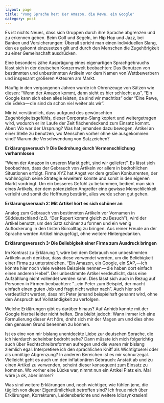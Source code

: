 ```yaml
---
layout: page
title: "Vong Sprache her: Der Amazon, die Rewe, ein Google"
category: post
---
```


Es ist nichts Neues, dass sich Gruppen durch ihre Sprache abgrenzen und zu erkennen geben. Beim Golf und Segeln, im Hip Hop und Jazz, bei Banken und Versicherungen: Überall spricht man einen individuellen Slang, den es gekonnt einzusetzen gilt und durch den Menschen die Zugehörigkeit zu einer Gemeinschaft ausdrücken.

Eine besonders zähe Ausprägung eines eigenartigen Sprachgebrauchs lässt sich in der deutschen Konzernwelt beobachten: Das Benutzen von bestimmten und unbestimmten Artikeln vor dem Namen von Wettbewerbern und insgesamt größeren Akteuren am Markt.

Häufig in den vergangenen Jahren wurde ich Ohrenzeuge von Sätzen wie diesen: “Wenn der Amazon kommt, dann sieht es hier schlecht aus”, “Ein Google kann sich eben alles leisten, da sind wir machtlos” oder “Eine Rewe, die Edeka — die sind da schon viel weiter als wir”.

Mir ist verständlich, dass aufgrund des gewünschten Zugehörigkeitsgefühls, dieser Corporate-Slang kopiert und weitergetragen wird, wodurch er im Laufe der Zeit flächendeckend zum Einsatz kommt. Aber: Wo war der Ursprung? Was hat jemanden dazu bewogen, Artikel an einer Stelle zu benutzen, wo Menschen vorher ohne sie ausgekommen sind? Warum die Verschwendung von Satzzeichen?

**Erklärungsversuch 1: Die Bedrohung durch Vermenschlichung verharmlosen**

“Wenn der Amazon in unseren Markt geht, sind wir geliefert”. Es lässt sich beobachten, dass der Gebrauch von Artikeln vor allem in bedrohlichen Situationen erfolgt. Firma XYZ hat Angst vor dem großen Konkurrenten, der wohlmöglich seine Strategie erweitern könnte und somit in den eigenen Markt vordringt. Um ein besseres Gefühl zu bekommen, bedient man sich eines Artikels, der dem potenziellen Angreifer eine gewisse Menschlichkeit verleiht und somit die Hoffnung bestärkt, alles werde schon gut gehen.

**Erklärungsversuch 2: Mit Artikel hört es sich schöner an**

Analog zum Gebrauch von bestimmten Artikeln vor Vornamen in Süddeutschland (z.B. “Der Rupert kommt gleich zu Besuch”), wird der Artikel benutzt, um den Satz schöner zu formen und ein wenig Auflockerung in den tristen Büroalltag zu bringen. Aus reiner Freude an der Sprache werden Artikel hinzugefügt, ohne weitere Hintergedanken.

**Erklärungsverusch 3: Die Beliebigkeit einer Firma zum Ausdruck bringen**

Im Kontrast zu Erklärung 1, wäre bei dem Gebrauch von unbestimmten Artikeln auch denkbar, dass diese verwendet werden, um die Beliebigkeit einer Firma zu unterstreichen. “Ein Amazon, ein Google, ein SAP, — ich könnte hier noch viele weitere Beispiele nennen — die haben dort einfach einen anderen Hebel”. Der unbestimmte Artikel verdeutlicht, dass eine Aufzählung nicht vollendet werden kann. Dies lässt sich auch in Bezug auf Personen in Firmen beobachten: “…ein Peter zum Beispiel, der macht einfach einen guten Job und fragt nicht weiter nach”. Auch hier soll verdeutlicht werden, dass mit Peter jemand beispielhaft genannt wird, ohne den Anspruch auf Vollständigkeit zu verfolgen.

Welche Erklärungen gibt es darüber hinaus? Auf Anhieb konnte mit der Google hierbei leider nicht helfen. Eins bleibt jedoch: Wann immer ich eine Formulierung dieser Art höre, dreht sich mir der Magen um und dies ohne den genauen Grund benennen zu können.

Ist es eine von mir bislang unentdeckte Liebe zur deutschen Sprache, die ich hierdurch scheinbar bedroht sehe? Dann müsste ich mich folgerichtig auch über Rechtschreibreformen aufregen und die waren mir bislang ziemlich egal. Interpretiere ich den sprachlichen Kniff als Wichtigtuerei oder als unnötige Abgrenzung? In anderen Bereichen ist es mir schnurzegal. Vielleicht geht es auch um den inflationären Gebrauch: Anstatt ab und zu einen Artikel zu verwenden, scheint dieser konsequent zum Einsatz zu kommen. Wo vorher eine Lücke war, nimmt nun ein Artikel Platz ein. Mal wäre ja ok, aber immer?

Was sind weitere Erklärungen und, noch wichtiger, wie fühlen jene, die täglich von dieser Eigentümlichkeit betroffen sind? Ich freue mich über Erklärungen, Korrekturen, Leidensberichte und weitere Idiosynkrasien!
